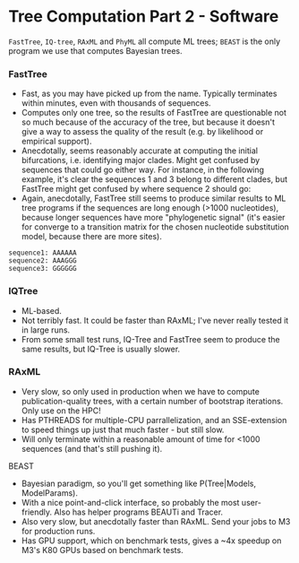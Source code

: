 # Tree Computation Part 2 - Software

`FastTree`, `IQ-tree`, `RAxML` and `PhyML` all compute ML trees; `BEAST` is the only program we use that computes Bayesian trees.

### FastTree

 - Fast, as you may have picked up from the name. Typically terminates within minutes, even with thousands of sequences.
 - Computes only one tree, so the results of FastTree are questionable not so much because of the accuracy of the tree, but because it doesn't give a way to assess the quality of the result (e.g. by likelihood or empirical support).
 - Anecdotally, seems reasonably accurate at computing the initial bifurcations, i.e. identifying major clades. Might get confused by sequences that could go either way. For instance, in the following example, it's clear the sequences 1 and 3 belong to different clades, but FastTree might get confused by where sequence 2 should go:
 - Again, anecdotally, FastTree still seems to produce similar results to ML tree programs if the sequences are long enough (>1000 nucleotides), because longer sequences have more "phylogenetic signal" (it's easier for converge to a transition matrix for the chosen nucleotide substitution model, because there are more sites). 

```
sequence1: AAAAAA
sequence2: AAAGGG
sequence3: GGGGGG
```

### IQTree

 - ML-based.
 - Not terribly fast. It could be faster than RAxML; I've never really tested it in large runs.
 - From some small test runs, IQ-Tree and FastTree seem to produce the same results, but IQ-Tree is usually slower.

### RAxML

 - Very slow, so only used in production when we have to compute publication-quality trees, with a certain number of bootstrap iterations. Only use on the HPC!
 - Has PTHREADS for multiple-CPU parrallelization, and an SSE-extension to speed things up just that much faster - but still slow.
 - Will only terminate within a reasonable amount of time for <1000 sequences (and that's still pushing it).

BEAST

 - Bayesian paradigm, so you'll get something like P(Tree|Models, ModelParams).
 - With a nice point-and-click interface, so probably the most user-friendly. Also has helper programs BEAUTi and Tracer.
 - Also very slow, but anecdotally faster than RAxML. Send your jobs to M3 for production runs.
 - Has GPU support, which on benchmark tests, gives a ~4x speedup on M3's K80 GPUs based on benchmark tests.
